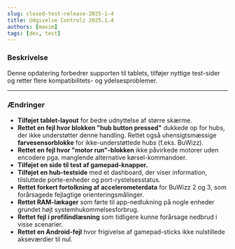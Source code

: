 ```yaml
---
slug: closed-test-release-2025-1-4
title: Udgivelse Controlz 2025.1.4
authors: [maxim]
tags: [dev, test]
---
```


### Beskrivelse

Denne opdatering forbedrer supporten til tablets, tilføjer nyttige test-sider og retter flere kompatibilitets- og ydelsesproblemer.

<!-- truncate -->
---

### Ændringer

- **Tilføjet tablet-layout** for bedre udnyttelse af større skærme.
- **Rettet en fejl hvor blokken "hub button pressed"** dukkede op for hubs, der ikke understøtter denne handling. Rettet også uhensigtsmæssige **farvesensorblokke** for ikke-understøttede hubs (f.eks. BuWizz).
- **Rettet en fejl hvor "motor run"-blokken** ikke påvirkede motorer uden encodere pga. manglende alternative kørsel-kommandoer.
- **Tilføjet en side til test af gamepad-knapper.**
- **Tilføjet en hub-testside** med et dashboard, der viser information, tilsluttede porte-enheder og port-rystelsesstatus.
- **Rettet forkert fortolkning af accelerometerdata** for BuWizz 2 og 3, som forårsagede fejlagtige orienteringsmålinger.
- **Rettet RAM-lækager** som førte til app-nedlukning på nogle enheder grundet højt systemhukommelsesforbrug.
- **Rettet fejl i profilindlæsning** som tidligere kunne forårsage nedbrud i visse scenarier.
- **Rettet en Android-fejl** hvor frigivelse af gamepad-sticks ikke nulstillede akseværdier til nul.